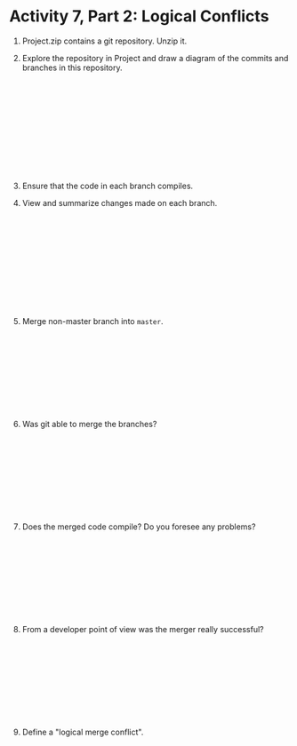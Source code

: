 # Activity 7, Part 2: Logical Conflicts

1. Project.zip contains a git repository. Unzip it.

2. Explore the repository in Project and draw a diagram of the commits and branches in this repository.

    ```













    ```

3. Ensure that the code in each branch compiles.


4. View and summarize changes made on each branch.

    ```













    ```

5. Merge non-master branch into `master`.

    ```











    ```

6. Was git able to merge the branches?

    ```











    ```

7. Does the merged code compile? Do you foresee any problems?

    ```











    ```

8. From a developer point of view was the merger really successful?

    ```











    ```


9. Define a "logical merge conflict".

    ```











    ```
